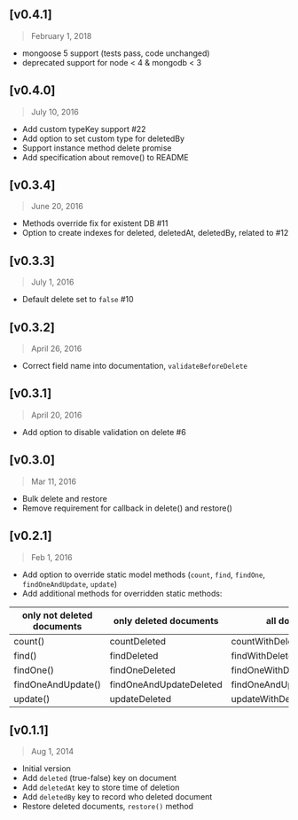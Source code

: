 ## [v0.4.1]
> February 1, 2018

- mongoose 5 support (tests pass, code unchanged)
- deprecated support for node < 4 & mongodb < 3

## [v0.4.0]
> July 10, 2016

- Add custom typeKey support #22
- Add option to set custom type for deletedBy
- Support instance method delete promise
- Add specification about remove() to README

## [v0.3.4]
> June 20, 2016

- Methods override fix for existent DB #11
- Option to create indexes for deleted, deletedAt, deletedBy, related to #12

## [v0.3.3]
> July 1, 2016

- Default delete set to `false` #10

## [v0.3.2]
> April 26, 2016

- Correct field name into documentation, `validateBeforeDelete`

## [v0.3.1]
> April 20, 2016

- Add option to disable validation on delete #6

## [v0.3.0]
> Mar 11, 2016

- Bulk delete and restore
- Remove requirement for callback in delete() and restore()

## [v0.2.1]
> Feb 1, 2016

- Add option to override static model methods (`count`, `find`, `findOne`, `findOneAndUpdate`, `update`)
- Add additional methods for overridden static methods:

 | only not deleted documents | only deleted documents  | all documents               |
|----------------------------|-------------------------|-----------------------------|
| count()                    | countDeleted            | countWithDeleted            |
| find()                     | findDeleted             | findWithDeleted             |
| findOne()                  | findOneDeleted          | findOneWithDeleted          |
| findOneAndUpdate()         | findOneAndUpdateDeleted | findOneAndUpdateWithDeleted |
| update()                   | updateDeleted           | updateWithDeleted           |



## [v0.1.1]
> Aug 1, 2014

- Initial version
- Add `deleted` (true-false) key on document
- Add `deletedAt` key to store time of deletion
- Add `deletedBy` key to record who deleted document
- Restore deleted documents, `restore()` method
